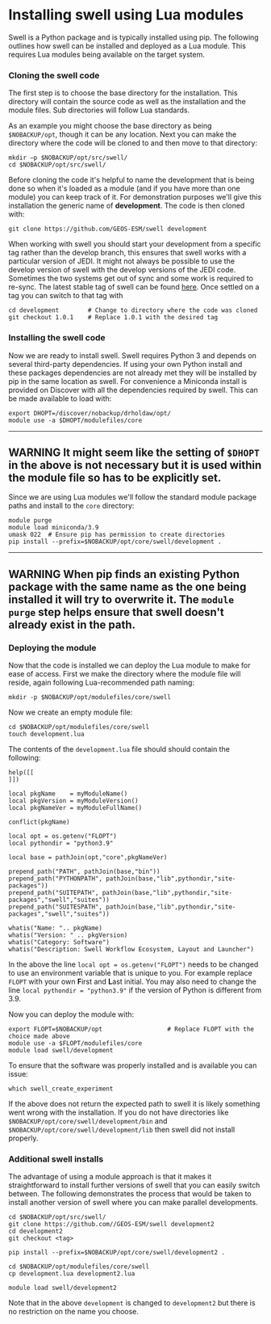 # Installing swell using Lua modules

Swell is a Python package and is typically installed using pip. The following outlines how
swell can be installed and deployed as a Lua module. This requires Lua modules being available on
the target system.

### Cloning the swell code

The first step is to choose the base directory for the installation. This directory will contain the source
code as well as the installation and the module files. Sub directories will follow Lua standards.

As an example you might choose the base directory as being `$NOBACKUP/opt`, though it can be any
location. Next you can make the directory where the code will be cloned to and then move to that directory:

```
mkdir –p $NOBACKUP/opt/src/swell/
cd $NOBACKUP/opt/src/swell/
```

Before cloning the code it's helpful to name the development that is being done so when it's loaded
as a module (and if you have more than one module) you can keep track of it. For demonstration
purposes we'll give this installation the generic name of **development**.  The code is then cloned
with:

```
git clone https://github.com/GEOS-ESM/swell development
```

When working with swell you should start your development from a specific tag rather than the
develop branch, this ensures that swell works with a particular version of JEDI. It might not always
be possible to use the develop version of swell with the develop versions of the JEDI code.
Sometimes the two systems get out of sync and some work is required to re-sync. The latest stable tag of
swell can be found [here](release_notes.md). Once settled on a tag you can switch to that tag with

```
cd development        # Change to directory where the code was cloned
git checkout 1.0.1    # Replace 1.0.1 with the desired tag
```

### Installing the swell code

Now we are ready to install swell. Swell requires Python 3 and depends on several third-party dependencies. If using
your own Python install and these packages dependencies are not already met they will be installed by pip in the
same location as swell. For convenience a Miniconda install is provided on Discover with all the
dependencies required by swell. This can be made available to load with:

```
export DHOPT=/discover/nobackup/drholdaw/opt/
module use -a $DHOPT/modulefiles/core
```

---
**WARNING**
It might seem like the setting of `$DHOPT` in the above is not necessary but it is used within the
module file so has to be explicitly set.
---

Since we are using Lua modules we'll follow the standard module package paths and install to the
`core` directory:

```
module purge
module load miniconda/3.9
umask 022  # Ensure pip has permission to create directories
pip install --prefix=$NOBACKUP/opt/core/swell/development .
```

---
**WARNING**
When pip finds an existing Python package with the same name as the one being installed it will try
to overwrite it. The `module purge` step helps ensure that swell doesn't already exist in the path.
---

### Deploying the module

Now that the code is installed we can deploy the Lua module to make for ease of access. First we
make the directory where the module file will reside, again following Lua-recommended path naming:

```
mkdir -p $NOBACKUP/opt/modulefiles/core/swell
```

Now we create an empty module file:

```
cd $NOBACKUP/opt/modulefiles/core/swell
touch development.lua
```

The contents of the `development.lua` file should should contain the following:

```
help([[
]])

local pkgName    = myModuleName()
local pkgVersion = myModuleVersion()
local pkgNameVer = myModuleFullName()

conflict(pkgName)

local opt = os.getenv("FLOPT")
local pythondir = "python3.9"

local base = pathJoin(opt,"core",pkgNameVer)

prepend_path("PATH", pathJoin(base,"bin"))
prepend_path("PYTHONPATH", pathJoin(base,"lib",pythondir,"site-packages"))
prepend_path("SUITEPATH", pathJoin(base,"lib",pythondir,"site-packages","swell","suites"))
prepend_path("SUITESPATH", pathJoin(base,"lib",pythondir,"site-packages","swell","suites"))

whatis("Name: ".. pkgName)
whatis("Version: " .. pkgVersion)
whatis("Category: Software")
whatis("Description: Swell Workflow Ecosystem, Layout and Launcher")
```

In the above the line `local opt = os.getenv("FLOPT")` needs to be changed to use an environment
variable that is unique to you. For example replace `FLOPT` with your own **F**irst and **L**ast
initial. You may also need to change the line `local pythondir = "python3.9"` if the version of
Python is different from 3.9.

Now you can deploy the module with:

```
export FLOPT=$NOBACKUP/opt                  # Replace FLOPT with the choice made above
module use -a $FLOPT/modulefiles/core
module load swell/development
```

To ensure that the software was properly installed and is available you can issue:

```
which swell_create_experiment
```

If the above does not return the expected path to swell it is likely something went wrong with the
installation. If you do not have directories like `$NOBACKUP/opt/core/swell/development/bin` and
`$NOBACKUP/opt/core/swell/development/lib` then swell did not install properly.

### Additional swell installs

The advantage of using a module approach is that it makes it straightforward to install further
versions of swell that you can easily switch between. The following demonstrates the process that
would be taken to install another version of swell where you can make parallel developments.

```
cd $NOBACKUP/opt/src/swell/
git clone https://github.com//GEOS-ESM/swell development2
cd development2
git checkout <tag>

pip install --prefix=$NOBACKUP/opt/core/swell/development2 .

cd $NOBACKUP/opt/modulefiles/core/swell
cp development.lua development2.lua

module load swell/development2
```

Note that in the above `development` is changed to `development2` but there is no restriction on the
name you choose.
